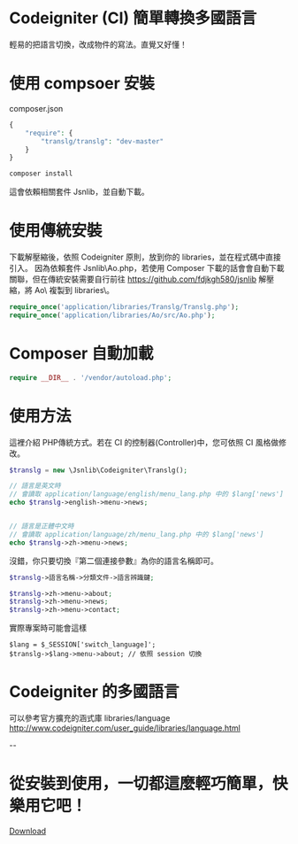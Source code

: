Codeigniter (CI) 簡單轉換多國語言
====
輕易的把語言切換，改成物件的寫法。直覺又好懂！


# 使用 compsoer 安裝
composer.json
````php
{
    "require": {
        "translg/translg": "dev-master"
    }
}
````
````cmd
composer install
````
這會依賴相關套件 Jsnlib，並自動下載。


# 使用傳統安裝
下載解壓縮後，依照 Codeigniter 原則，放到你的 libraries，並在程式碼中直接引入。
因為依賴套件 Jsnlib\Ao.php，若使用 Composer 下載的話會會自動下載關聯，但在傳統安裝需要自行前往
https://github.com/fdjkgh580/jsnlib 解壓縮，將 Ao\ 複製到 libraries\。
````php
require_once('application/libraries/Translg/Translg.php');
require_once('application/libraries/Ao/src/Ao.php');
````

# Composer 自動加載
````php
require __DIR__ . '/vendor/autoload.php';
````

# 使用方法
這裡介紹 PHP傳統方式。若在 CI 的控制器(Controller)中，您可依照 CI 風格做修改。
````php
$translg = new \Jsnlib\Codeigniter\Translg();

// 語言是英文時
// 會讀取 application/language/english/menu_lang.php 中的 $lang['news'] 
echo $translg->english->menu->news;


// 語言是正體中文時
// 會讀取 application/language/zh/menu_lang.php 中的 $lang['news'] 
echo $translg->zh->menu->news; 

````

沒錯，你只要切換『第二個連接參數』為你的語言名稱即可。
````php
$translg->語言名稱->分類文件->語言辨識鍵;
````
````php
$translg->zh->menu->about;
$translg->zh->menu->news;
$translg->zh->menu->contact;
````
實際專案時可能會這樣
````
$lang = $_SESSION['switch_language]';
$translg->$lang->menu->about; // 依照 session 切換
````

# Codeigniter 的多國語言
可以參考官方擴充的涵式庫 libraries/language 
http://www.codeigniter.com/user_guide/libraries/language.html

--

# 從安裝到使用，一切都這麼輕巧簡單，快樂用它吧！
<a href="https://github.com/fdjkgh580/Translg/archive/master.zip" target="_blank">Download</a>

